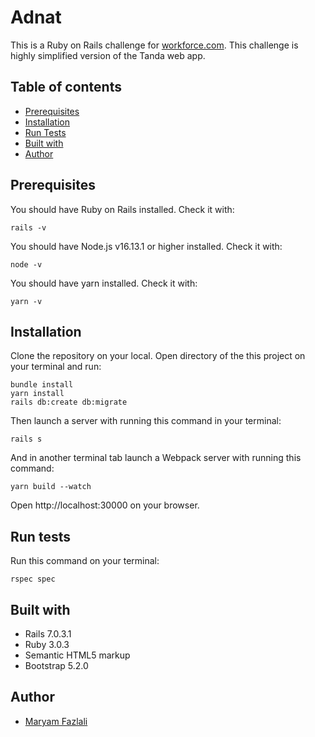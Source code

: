 # Adnat

This is a Ruby on Rails challenge for [workforce.com](https://workforce.com/uk). This challenge is highly simplified version of the Tanda web app.

## Table of contents
- [Prerequisites](#prerequisites)
- [Installation](#installation)
- [Run Tests](#run-tests)
- [Built with](#built-with)
- [Author](#author)

## Prerequisites

You should have Ruby on Rails installed. Check it with:

    rails -v

You should have Node.js v16.13.1 or higher installed. Check it with:

    node -v

You should have yarn installed. Check it with:

    yarn -v


## Installation

Clone the repository on your local. Open directory of the this project on your terminal and run:

    bundle install
    yarn install
    rails db:create db:migrate

Then launch a server with running this command in your terminal:

    rails s

And in another terminal tab launch a Webpack server with running this command:

    yarn build --watch

Open http://localhost:30000 on your browser.


## Run tests
Run this command on your terminal:

    rspec spec

## Built with

- Rails 7.0.3.1
- Ruby 3.0.3
- Semantic HTML5 markup
- Bootstrap 5.2.0


## Author
- [Maryam Fazlali](https://github.com/MeryGoodernak)

